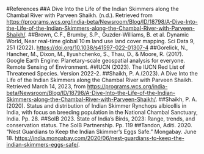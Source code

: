 #References
##A Dive Into the Life of the Indian Skimmers along the Chambal River with Parveen Shaikh. (n.d.). Retrieved from https://programs.wcs.org/india-beta/Newsroom/Blog/ID/18798/A-Dive-Into-the-Life-of-the-Indian-Skimmers-along-the-Chambal-River-with-Parveen-Shaikh/. 
##Brown, C.F., Brumby, S.P., Guzder-Williams, B. et al. Dynamic World, Near real-time global 10 m land use land cover mapping. Sci Data 9, 251 (2022). https://doi.org/10.1038/s41597-022-01307-4
##Gorelick, N., Hancher, M., Dixon, M., Ilyushchenko, S., Thau, D., & Moore, R. (2017). Google Earth Engine: Planetary-scale geospatial analysis for everyone. Remote Sensing of Environment.
##IUCN (2023). The IUCN Red List of Threatened Species. Version 2022-2.
##Shaikh, P. A.(2023). A Dive Into the Life of the Indian Skimmers along the Chambal River with Parveen Shaikh. Retrieved March 14, 2023, from https://programs.wcs.org/india-beta/Newsroom/Blog/ID/18798/A-Dive-Into-the-Life-of-the-Indian-Skimmers-along-the-Chambal-River-with-Parveen-Shaikh/.
##Shaikh, P. A. (2020). Status and distribution of Indian Skimmer Rynchops albicollis in India, with focus on breeding population in the National Chambal Sanctuary, India. Pp. 28.
##SoIB 2023. State of India’s Birds, 2023: Range, trends, and conservation status. The SoIB Partnership. Pp. 119
##Tandon, Aditi. 2020. “Nest Guardians to Keep the Indian Skimmer’s Eggs Safe.” Mongabay. June 18. https://india.mongabay.com/2020/06/nest-guardians-to-keep-the-indian-skimmers-eggs-safe/.

